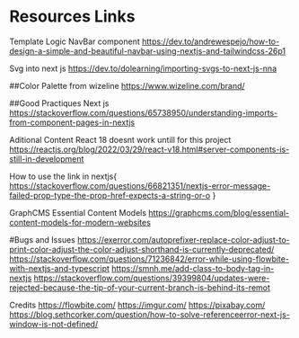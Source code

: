 # Resources Links

Template Logic NavBar component
https://dev.to/andrewespejo/how-to-design-a-simple-and-beautiful-navbar-using-nextjs-and-tailwindcss-26p1

Svg into next js
https://dev.to/dolearning/importing-svgs-to-next-js-nna

##Color Palette
from wizeline
https://www.wizeline.com/brand/

##Good Practiques Next js
https://stackoverflow.com/questions/65738950/understanding-imports-from-component-pages-in-nextjs

Aditional Content
React 18 doesnt work untill for this project
https://reactjs.org/blog/2022/03/29/react-v18.html#server-components-is-still-in-development

How to use the link in nextjs{
https://stackoverflow.com/questions/66821351/nextjs-error-message-failed-prop-type-the-prop-href-expects-a-string-or-o
}

GraphCMS Essential Content Models
https://graphcms.com/blog/essential-content-models-for-modern-websites

#Bugs and Issues
https://exerror.com/autoprefixer-replace-color-adjust-to-print-color-adjust-the-color-adjust-shorthand-is-currently-deprecated/
https://stackoverflow.com/questions/71236842/error-while-using-flowbite-with-nextjs-and-typescript
https://smnh.me/add-class-to-body-tag-in-nextjs
https://stackoverflow.com/questions/39399804/updates-were-rejected-because-the-tip-of-your-current-branch-is-behind-its-remot

Credits
https://flowbite.com/
https://imgur.com/
https://pixabay.com/
https://blog.sethcorker.com/question/how-to-solve-referenceerror-next-js-window-is-not-defined/
